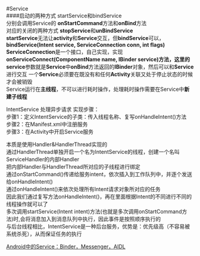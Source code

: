#Service  
####启动的两种方式 startService和bindService   
分别会调用Service的 **onStartCommand**方法和**onBind**方法   
对应的关闭的两种方式 **stopService**和**unBindService**      
**startService**无法让**activity**和**Service**交互，但**bindService**可以，
**bindService(Intent service, ServiceConnection conn, int flags)**
**ServiceConnection**是一个接口，自己实现，实现**onServiceConnect(ComponentName name, IBinder service)**方法，这里的**service**参数就是**Service**中**onBind**方法返回的**IBinder**对象，然后可以和**Service**进行交互
一个**Service**必须要在既没有和任何**Activity**关联又处于停止状态的时候才会被销毁    
Service运行在**主线程**，不可以进行耗时操作，处理耗时操作需要在Service中**新建子线程**

IntentService 处理异步请求
实现步骤：  
步骤1：定义IntentService的子类：传入线程名称、复写onHandleIntent()方法    
步骤2：在Manifest.xml中注册服务   
步骤3：在Activity中开启Service服务   

本质是使用Handler&HandlerThread实现的  
通过HandlerThread单独开启一个名为IntentService的线程，创建一个名叫ServiceHandler的内部Handler   
把内部Handler与HandlerThread所对应的子线程进行绑定  
通过onStartCommand()传递给服务intent，依次插入到工作队列中，并逐个发送给onHandleIntent()  
通过onHandleIntent()来依次处理所有Intent请求对象所对应的任务     
因此我们通过复写方法onHandleIntent()，再在里面根据Intent的不同进行不同的线程操作就可以了    
多次调用startService(Intent intent)方法(也就是多次调用onStartCommand方法)时,会将消息加入到消息队列中执行，因此事件是按照顺序执行的    
与后台线程相比，IntentService是一种后台服务，优势是：优先级高（不容易被系统杀死），从而保证任务的执行


[ Android中的Service：Binder，Messenger，AIDL](http://blog.csdn.net/luoyanglizi/article/details/51594016)